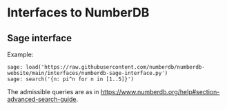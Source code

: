 # Interfaces to NumberDB

## Sage interface

Example:

    sage: load('https://raw.githubusercontent.com/numberdb/numberdb-website/main/interfaces/numberdb-sage-interface.py')
    sage: search('{n: pi^n for n in [1..5]}')
    
The admissible queries are as in https://www.numberdb.org/help#section-advanced-search-guide.
